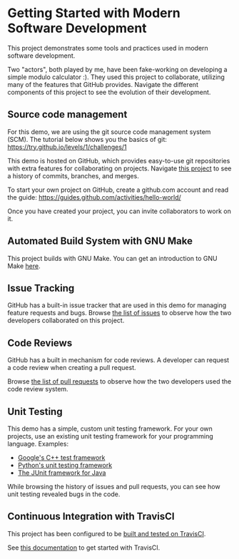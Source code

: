 # Getting Started with Modern Software Development

This project demonstrates some tools and practices used in modern software development. 

Two "actors", both played by me, have been fake-working on developing a simple modulo calculator :). They used this project to collaborate, utilizing many of the features that GitHub provides. Navigate the different components of this project to see the evolution of their development. 


## Source code management
For this demo, we are using the git source code management system (SCM). The tutorial below shows you the basics of git:
https://try.github.io/levels/1/challenges/1

This demo is hosted on GitHub, which provides easy-to-use git repositories with extra features for collaborating on projects. Navigate [this project](https://github.com/birukw/aait_se_demo) to see a history of commits, branches, and merges.

To start your own project on GitHub, create a github.com account and read the guide:
https://guides.github.com/activities/hello-world/

Once you have created your project, you can invite collaborators to work on it.

## Automated Build System with GNU Make
This project builds with GNU Make. You can get an introduction to GNU Make [here](https://www.gnu.org/software/make/manual/make.html#Introduction).

## Issue Tracking
GitHub has a built-in issue tracker that are used in this demo for managing feature requests and bugs. Browse [the list of issues](https://github.com/birukw/aait_se_demo/issues?utf8=%E2%9C%93&q=is%3Aissue+) to observe how the two developers collaborated on this project.

## Code Reviews
GitHub has a built in mechanism for code reviews. A developer can request a code review when creating a pull request.

Browse [the list of pull requests](https://github.com/birukw/aait_se_demo/pulls?utf8=%E2%9C%93&q=is%3Apr) to observe how the two developers used the code review system. 

## Unit Testing
This demo has a simple, custom unit testing framework. For your own projects, use an existing unit testing framework for your programming language. Examples:
*  [Google's C++ test framework](https://github.com/google/googletest)
*  [Python's unit testing framework](https://docs.python.org/2/library/unittest.html)
*  [The JUnit framework for Java](https://junit.org/junit5/docs/current/user-guide/)

While browsing the history of issues and pull requests, you can see how unit testing revealed bugs in the code.

## Continuous Integration with TravisCI
This project has been configured to be [built and tested on TravisCI](https://travis-ci.org/birukw/aait_se_demo/builds). 

See [this documentation](https://docs.travis-ci.com/user/getting-started/) to get started with TravisCI. 

